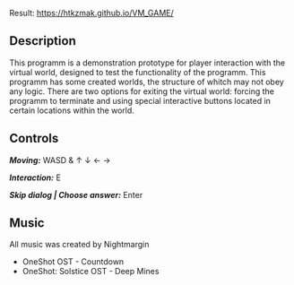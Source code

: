 Result: https://htkzmak.github.io/VM_GAME/

## Description
This programm is a demonstration prototype for player interaction with the virtual world, designed to test the functionality of the programm. This programm has some created worlds, the structure of whitch may not obey any logic. There are two options for exiting the virtual world: forcing the programm to terminate and using special interactive buttons located in certain locations within the world. 

## Controls 
<b><i>Moving:</i></b> WASD & ↑ ↓ ← →

<b><i>Interaction:</i></b> E

<b><i>Skip dialog | Choose answer:</i></b> Enter

## Music
All music was created by Nightmargin

<ul>
    <li>OneShot OST - Countdown</li>
    <li>OneShot: Solstice OST - Deep Mines</li>
</ul>